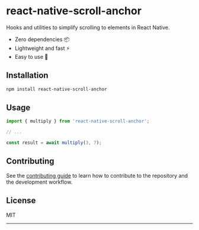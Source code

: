 # react-native-scroll-anchor

Hooks and utilities to simplify scrolling to elements in React Native.

- Zero dependencies 📦
- Lightweight and fast ⚡️
- Easy to use 🚀

## Installation

```sh
npm install react-native-scroll-anchor
```

## Usage

```js
import { multiply } from 'react-native-scroll-anchor';

// ...

const result = await multiply(3, 7);
```

## Contributing

See the [contributing guide](CONTRIBUTING.md) to learn how to contribute to the repository and the development workflow.

## License

MIT

---

